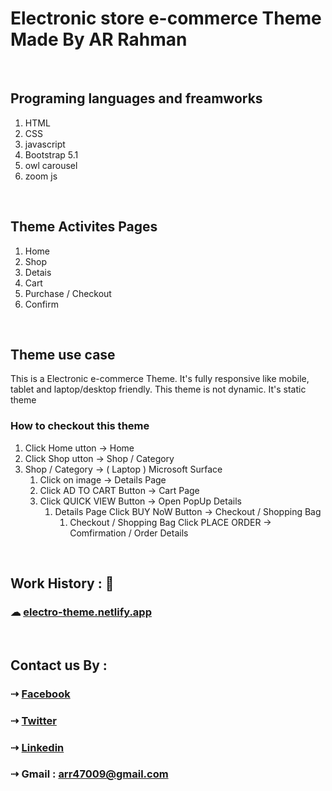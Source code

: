 # Electronic store e-commerce Theme Made By AR Rahman

<br>

## Programing languages and freamworks
1. HTML
2. CSS
3. javascript
4. Bootstrap 5.1
5. owl carousel
6. zoom js


<br>

## Theme Activites Pages
1. Home
2. Shop
3. Detais
4. Cart
5. Purchase / Checkout
6. Confirm

<br>

## Theme use case

<p>This is a Electronic e-commerce Theme. It's fully responsive like mobile, tablet and laptop/desktop friendly. This theme is not dynamic. It's static theme</p>

### How to checkout this theme
1. Click Home utton -> Home
2. Click Shop utton -> Shop / Category 
3. Shop / Category -> ( Laptop ) Microsoft Surface 
    1. Click  on image -> Details Page
    1. Click  AD TO CART  Button -> Cart Page
    1. Click  QUICK VIEW  Button -> Open PopUp Details 
        1. Details Page Click BUY NoW Button -> Checkout / Shopping Bag
            1. Checkout / Shopping Bag Click PLACE ORDER -> Comfirmation / Order Details

<br>

## Work History : 🔗

### &#9729; [electro-theme.netlify.app](https://electro-theme.netlify.app/)

<br>

## Contact us By :

### ⇢ [Facebook](https://web.facebook.com/arrahman47/)
### ⇢ [Twitter](https://twitter.com/AR_Rahman47)
### ⇢ [Linkedin](https://www.linkedin.com/in/arrahman73/)
### ⇢ Gmail : arr47009@gmail.com



<!-- all social links 
[gmail]:(arr47009@gmail.com)
[facebook] : (https://web.facebook.com/arrahman47/)
[twitter]: https://twitter.com/AR_Rahman47-->
